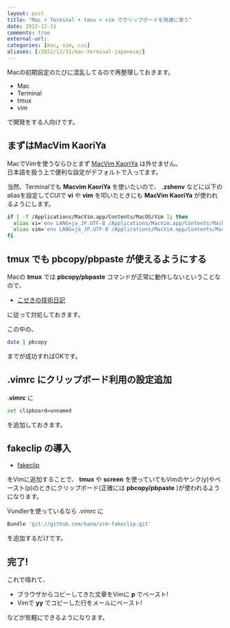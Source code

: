 ```yaml
---
layout: post
title: "Mac + Terminal + tmux + vim でクリップボードを快適に使う"
date: 2012-12-31
comments: true
external-url: 
categories: [mac, vim, cui]
aliases: [/2012/12/31/mac-terminal-japanese/]
---
```


Macの初期設定のたびに混乱してるので再整理しておきます。

* Mac
* Terminal
* tmux
* vim

で開発をする人向けです。

## まずはMacVim KaoriYa

MacでVimを使うならひとまず [MacVim KaoriYa](http://code.google.com/p/macvim-kaoriya/) は外せません。  
日本語を扱う上で便利な設定がデフォルトで入ってます。

当然、Terminalでも **Macvim KaoriYa** を使いたいので、 **.zshenv** などに以下のaliasを設定してCUIで **vi** や **vim** を叩いたときにも **MacVim KaoriYa** が使われるようにします。

```sh
if [ -f /Applications/MacVim.app/Contents/MacOS/Vim ]; then
  alias vi='env LANG=ja_JP.UTF-8 /Applications/MacVim.app/Contents/MacOS/Vim "$@"'
  alias vim='env LANG=ja_JP.UTF-8 /Applications/MacVim.app/Contents/MacOS/Vim "$@"'
fi
```

## tmux でも pbcopy/pbpaste が使えるようにする

<!-- more -->

Macの **tmux** では **pbcopy/pbpaste** コマンドが正常に動作しないということなので、

* [こせきの技術日記](http://d.hatena.ne.jp/koseki2/20110816/TmuxCopy)

に従って対処しておきます。

この中の、

```sh
date | pbcopy
```

までが成功すればOKです。


## .vimrc にクリップボード利用の設定追加

**.vimrc** に

```sh
set clipboard=unnamed
```

を追加しておきます。

## fakeclip の導入

* [fakeclip](https://github.com/kana/vim-fakeclip)

をVimに追加することで、 **tmux** や **screen** を使っていてもVimのヤンク(y)やペースト(p)のときにクリップボード(正確には **pbcopy/pbpaste** )が使われるようになります。

Vundlerを使っているなら .vimrc に

```sh
Bundle 'git://github.com/kana/vim-fakeclip.git'
```

を追加するだけです。

## 完了!

これで晴れて、

* ブラウザからコピーしてきた文章をVimに **p** でペースト!
* Vimで **yy** でコピーした行をメールにペースト!

などが気軽にできるようになります。

